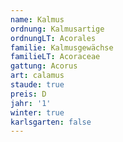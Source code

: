 ```yaml
---
name: Kalmus
ordnung: Kalmusartige
ordnungLT: Acorales
familie: Kalmusgewächse
familieLT: Acoraceae
gattung: Acorus
art: calamus
staude: true
preis: D
jahr: '1'
winter: true
karlsgarten: false
---
```

